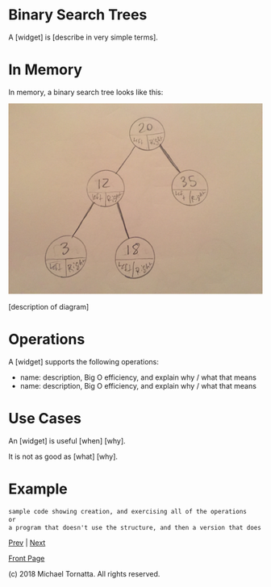 # Binary Search Trees

A \[widget\] is \[describe in very simple terms\].

# In Memory

In memory, a binary search tree looks like this:

![set image](images/tree.jpg)

\[description of diagram\]

# Operations

A \[widget\] supports the following operations:

* name: description, Big O efficiency, and explain why / what that means
* name: description, Big O efficiency, and explain why / what that means

# Use Cases

An \[widget\] is useful \[when\] \[why\].

It is not as good as \[what] \[why\].

# Example

```
sample code showing creation, and exercising all of the operations
or
a program that doesn't use the structure, and then a version that does
```

[Prev](trees_overview.md) | [Next](heap.md)

[Front Page](README.md)

(c) 2018 Michael Tornatta. All rights reserved.
